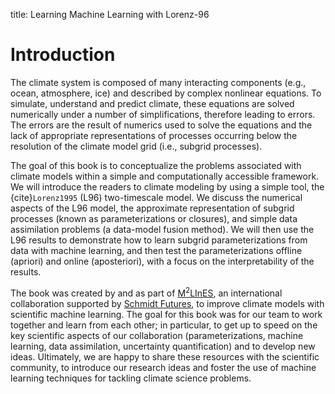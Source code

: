 title: Learning Machine Learning with Lorenz-96


# Introduction

The climate system is composed of many interacting components (e.g., ocean, atmosphere, ice) and described by complex nonlinear equations. To simulate, understand and predict climate, these equations are solved numerically under a number of simplifications, therefore leading to errors. The errors are the result of numerics used to solve the equations and the lack of appropriate representations of processes occurring below the resolution of the climate model grid (i.e., subgrid processes).

The goal of this book is to conceptualize the problems associated with climate models within a simple and computationally accessible framework. We will introduce the readers to climate modeling by using a simple tool, the {cite}`Lorenz1995` (L96) two-timescale model. We discuss the numerical aspects of the L96 model, the approximate representation of subgrid processes (known as parameterizations or closures), and simple data assimilation problems (a data-model fusion method). We will then use the L96 results to demonstrate how to learn subgrid parameterizations from data with machine learning, and then test the parameterizations offline (apriori) and online (aposteriori), with a focus on the interpretability of the results.

The book was created by and as part of [M<sup>2</sup>LInES](https://m2lines.github.io/), an international collaboration supported by [Schmidt Futures](https://www.schmidtfutures.com/), to improve climate models with scientific machine learning. The goal for this book was for our team to work together and learn from each other; in particular, to get up to speed on the key scientific aspects of our collaboration (parameterizations, machine learning, data assimilation, uncertainty quantification) and to develop new ideas. Ultimately, we are happy to share these resources with the scientific community, to introduce our research ideas and foster the use of machine learning techniques for tackling climate science problems.

